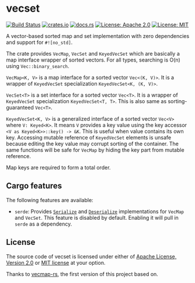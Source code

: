 # vecset

[![Build Status](https://github.com/youknowone/vecset/workflows/ci/badge.svg)](https://github.com/youknowone/vecset/actions?query=workflow%3Aci)
[![crates.io](https://img.shields.io/crates/v/vecset)](https://crates.io/crates/vecset)
[![docs.rs](https://img.shields.io/docsrs/vecset)](https://docs.rs/vecset)
[![License: Apache 2.0](https://img.shields.io/badge/License-Apache_2.0-blue.svg)](https://opensource.org/licenses/Apache-2.0)
[![License: MIT](https://img.shields.io/badge/License-MIT-yellow.svg)](https://opensource.org/licenses/MIT)

A vector-based sorted map and set implementation with zero dependencies and
support for `#![no_std]`.

The crate provides `VecMap`, `VecSet` and `KeyedVecSet` which are basically a map interface wrapper of sorted vectors. For all types, searching is O(n) using `Vec::binary_search`.

`VecMap<K, V>` is a map interface for a sorted vector `Vec<(K, V)>`. It is a wrapper of `KeyedVecSet` specialization `KeyedVecSet<K, (K, V)>`.

`VecSet<T>` is a set interface for a sorted vector `Vec<T>`. It is a wrapper of `KeyedVecSet` specialization `KeyedVecSet<T, T>`. This is also same as sorting-guaranteed `Vec<T>`.

`KeyedVecSet<K, V>` is a generalized interface of a sorted vector `Vec<V>` where `V: Keyed<K>`. It means `V` provides a key value using the key accessor `<V as Keyed<K>>::key() -> &K`. This is useful when value contains its own key. Accessing mutable reference of `KeyedVecSet` elements is unsafe because editing the key value may corrupt sorting of the container. The same functions will be safe for `VecMap` by hiding the key part from mutable reference.

Map keys are required to form a total order.

## Cargo features

The following features are available:

* `serde`: Provides [`Serialize`](https://docs.rs/serde/latest/serde/ser/trait.Serialize.html)
  and [`Deserialize`](https://docs.rs/serde/latest/serde/de/trait.Deserialize.html)
  implementations for `VecMap` and `VecSet`. This feature is disabled by
  default. Enabling it will pull in `serde` as a dependency.

## License

The source code of vecset is licensed under either of [Apache License,
Version 2.0](LICENSE-APACHE.md) or [MIT license](LICENSE-MIT) at your option.

Thanks to [vecmap-rs](https://github.com/martinohmann/vecmap-rs), the first version of this project based on.
